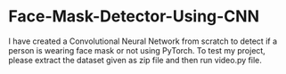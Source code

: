 # Face-Mask-Detector-Using-CNN
I have created a Convolutional Neural Network from scratch to detect if a person is wearing face mask or not using PyTorch. 
To test my project, please extract the dataset given as zip file and then run video.py file.
